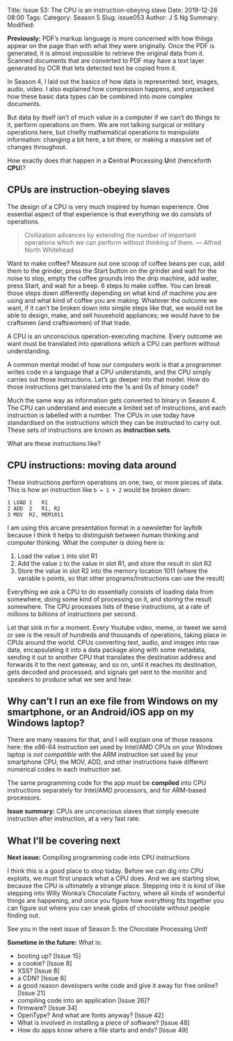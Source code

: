 Title: Issue 53: The CPU is an instruction-obeying slave
Date: 2019-12-28 08:00
Tags: 
Category: Season 5
Slug: issue053
Author: J S Ng
Summary: 
Modified: 

**Previously:** PDF’s markup language is more concerned with how things appear on the page than with what they were originally. Once the PDF is generated, it is almost impossible to retrieve the original data from it. Scanned documents that are converted to PDF may have a text layer generated by OCR that lets detected text be copied from it.

In Season 4, I laid out the basics of how data is represented: text, images, audio, video. I also explained how compression happens, and unpacked how these basic data types can be combined into more complex documents.

But data by itself isn’t of much value in a computer if we can’t do things to it, perform operations on them. We are not talking surgical or military operations here, but chiefly mathematical operations to manipulate information: changing a bit here, a bit there, or making a massive set of changes throughout.

How exactly does that happen in a **C**entral **P**rocessing **U**nit (henceforth **CPU**)?

## CPUs are instruction-obeying slaves

The design of a CPU is very much inspired by human experience. One essential aspect of that experience is that everything we do consists of operations.

> Civilization advances by extending the number of important operations which we can perform without thinking of them.
— Alfred North Whitehead

Want to make coffee? Measure out one scoop of coffee beans per cup, add them to the grinder, press the Start button on the grinder and wait for the noise to stop, empty the coffee grounds into the drip machine, add water, press Start, and wait for a beep. 6 steps to make coffee. You can break those steps down differently depending on what kind of machine you are using and what kind of coffee you are making. Whatever the outcome we want, if it can’t be broken down into simple steps like that, we would not be able to design, make, and sell household appliances; we would have to be craftsmen (and craftswomen) of that trade.

A CPU is an unconscious operation-executing machine. Every outcome we want must be translated into operations which a CPU can perform without understanding.

A common mental model of how our computers work is that a programmer writes code in a language that a CPU understands, and the CPU simply carries out those instructions. Let’s go deeper into that model. How do those instructions get translated into the 1s and 0s of binary code?

Much the same way as information gets converted to binary in Season 4. The CPU can understand and execute a limited set of instructions, and each instruction is labelled with a number. The CPUs in use today have standardised on the instructions which they can be instructed to carry out. These sets of instructions are known as **instruction sets**.

What are these instructions like?

## CPU instructions: moving data around

These instructions perform operations on one, two, or more pieces of data. This is how an instruction like `b = 1 + 2` would be broken down:

```
1 LOAD 1   R1
2 ADD  2   R1, R2
3 MOV  R2, MEM1011
```

I am using this arcane presentation format in a newsletter for layfolk because I think it helps to distinguish between human thinking and computer thinking. What the computer is doing here is:

1. Load the value `1` into slot R1
2. Add the value `2` to the value in slot R1, and store the result in slot R2
3. Store the value in slot R2 into the memory location 1011 (where the variable `b` points, so that other programs/instructions can use the result)

Everything we ask a CPU to do essentially consists of loading data from somewhere, doing some kind of processing on it, and storing the result somewhere. The CPU processes lists of these instructions, at a rate of millions to billions of instructions per second.

Let that sink in for a moment. Every Youtube video, meme, or tweet we send or see is the result of hundreds and thousands of operations, taking place in CPUs around the world. CPUs converting text, audio, and images into raw data, encapsulating it into a data package along with some metadata, sending it out to another CPU that translates the destination address and forwards it to the next gateway, and so on, until it reaches its destination, gets decoded and processed, and signals get sent to the monitor and speakers to produce what we see and hear.

## Why can’t I run an exe file from Windows on my smartphone, or an Android/iOS app on my Windows laptop?

There are many reasons for that, and I will explain one of those reasons here: the x86-64 instruction set used by Intel/AMD CPUs on your Windows laptop is *not compatible* with the ARM instruction set used by your smartphone CPU; the MOV, ADD, and other instructions have different numerical codes in each instruction set.

The same programming code for the app must be **compiled** into CPU instructions separately for Intel/AMD processors, and for ARM-based processors.

**Issue summary:** CPUs are unconscious slaves that simply execute instruction after instruction, at a very fast rate.

## What I’ll be covering next

**Next issue:** Compiling programming code into CPU instructions

I think this is a good place to stop today. Before we can dig into CPU exploits, we must first unpack what a CPU does. And we are starting slow, because the CPU is ultimately a strange place. Stepping into it is kind of like stepping into Willy Wonka’s Chocolate Factory, where all kinds of wonderful things are happening, and once you figure how everything fits together you can figure out where you can sneak globs of chocolate without people finding out.

See you in the next issue of Season 5: the Chocolate Processing Unit!

**Sometime in the future:** What is:

- booting up? [Issue 15]
- a cookie? [Issue 8]
- XSS? [Issue 8]
- a CDN? [Issue 8]
- a good reason developers write code and give it away for free online? [Issue 21]
- compiling code into an application [Issue 26]?
- firmware? [Issue 34]
- OpenType? And what are fonts anyway? [Issue 42]
- What is involved in installing a piece of software? [Issue 48]
- How do apps know where a file starts and ends? [Issue 49]
